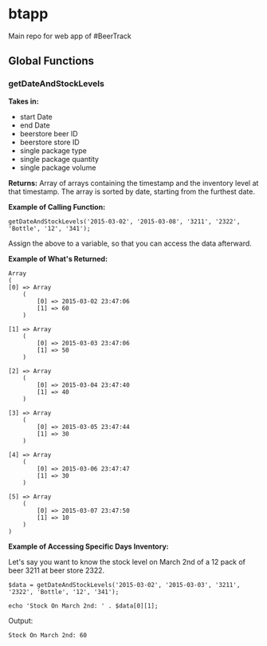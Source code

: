 # btapp
Main repo for web app of #BeerTrack


## Global Functions

### getDateAndStockLevels
**Takes in:**

  * start Date
  * end Date  
  * beerstore beer ID
  * beerstore store ID
  * single package type
  * single package quantity
  * single package volume

**Returns:** Array of arrays containing the timestamp and the inventory level at that timestamp. The array is sorted by date, starting from the furthest date. 


**Example of Calling Function:**

   `getDateAndStockLevels('2015-03-02', '2015-03-08', '3211', '2322', 'Bottle', '12', '341');`

Assign the above to a variable, so that you can access the data afterward. 

**Example of What's Returned:**

    Array
    (
    [0] => Array
        (
            [0] => 2015-03-02 23:47:06
            [1] => 60
        )

    [1] => Array
        (
            [0] => 2015-03-03 23:47:06
            [1] => 50
        )

    [2] => Array
        (
            [0] => 2015-03-04 23:47:40
            [1] => 40
        )

    [3] => Array
        (
            [0] => 2015-03-05 23:47:44
            [1] => 30
        )

    [4] => Array
        (
            [0] => 2015-03-06 23:47:47
            [1] => 30
        )

    [5] => Array
        (
            [0] => 2015-03-07 23:47:50
            [1] => 10
        )
    )

**Example of Accessing Specific Days Inventory:**

Let's say you want to know the stock level on March 2nd of a 12 pack of beer 3211 at beer store 2322.

    $data = getDateAndStockLevels('2015-03-02', '2015-03-03', '3211', '2322', 'Bottle', '12', '341');

    echo 'Stock On March 2nd: ' . $data[0][1];

Output:

    Stock On March 2nd: 60

